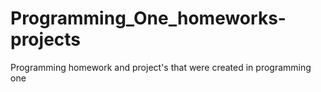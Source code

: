 # Programming_One_homeworks-projects
Programming homework and project's that were created in programming one
